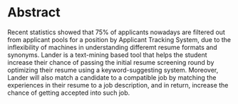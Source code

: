# Abstract

Recent statistics showed that 75% of applicants nowadays are filtered out from applicant pools for a position by Applicant Tracking System, due to the inflexibility of machines in understanding differemt resume formats and synonyms. Lander is a text-mining based tool that helps the student increase their chance of passing the initial resume screening round by optimizing their resume using a keyword-suggesting system. Moreover, Lander will also match a candidate to a compatible job by matching the experiences in their resume to a job description, and in return, increase the chance of getting accepted into such job.